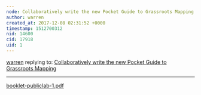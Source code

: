 ```yaml
---
node: Collaboratively write the new Pocket Guide to Grassroots Mapping
author: warren
created_at: 2017-12-08 02:31:52 +0000
timestamp: 1512700312
nid: 14600
cid: 17918
uid: 1
---
```




[warren](../profile/warren) replying to: [Collaboratively write the new Pocket Guide to Grassroots Mapping](../notes/warren/07-01-2017/collaboratively-write-the-new-pocket-guide-to-grassroots-mapping)

----
<a href="https://publiclab.org/system/images/photos/000/022/846/original/booklet-publiclab-1.pdf"><i class="fa fa-file"></i> booklet-publiclab-1.pdf</a>

